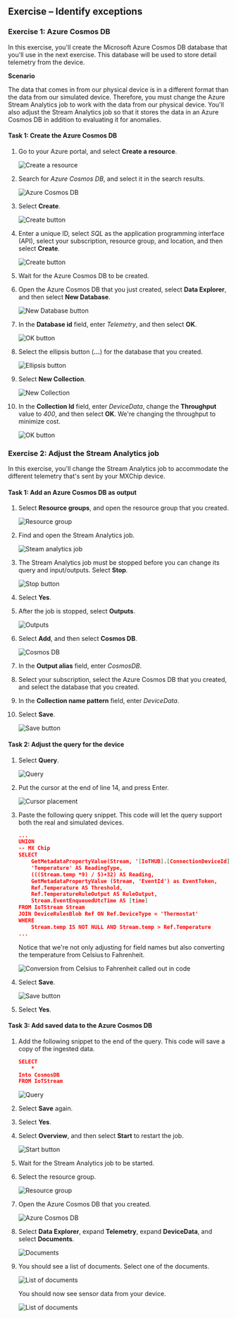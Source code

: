 ## Exercise – Identify exceptions

### Exercise 1: Azure Cosmos DB
In this exercise, you'll create the Microsoft Azure Cosmos DB database that you'll use in the next exercise. This database will be used to store detail telemetry from the device.

**Scenario**

The data that comes in from our physical device is in a different format than the data from our simulated device. Therefore, you must change the Azure Stream Analytics job to work with the data from our physical device. You'll also adjust the Stream Analytics job so that it stores the data in an Azure Cosmos DB in addition to evaluating it for anomalies.

#### Task 1: Create the Azure Cosmos DB

1. Go to your Azure portal, and select **Create a resource**.

    ![Create a resource](../media/1-ie-unit4.png)

2. Search for *Azure Cosmos DB*, and select it in the search results.

    ![Azure Cosmos DB](../media/2-ie-unit4.png)

3. Select **Create**.

    ![Create button](../media/3-ie-unit4.png)

4. Enter a unique ID, select *SQL* as the application programming interface (API), select your subscription, resource group, and location, and then select **Create**.

    ![Create button](../media/4-ie-unit4.png)

5. Wait for the Azure Cosmos DB to be created.
6. Open the Azure Cosmos DB that you just created, select **Data Explorer**, and then select **New Database**.

    ![New Database button](../media/5-ie-unit4.png)

7. In the **Database id** field, enter *Telemetry*, and then select **OK**.

    ![OK button](../media/6-ie-unit4.png)

8. Select the ellipsis button (**…**) for the database that you created.

    ![Ellipsis button](../media/7-ie-unit4.png)

9. Select **New Collection**.

    ![New Collection](../media/8-ie-unit4.png)

10. In the **Collection Id** field, enter *DeviceData*, change the **Throughput** value to *400*, and then select **OK**. We're changing the throughput to minimize cost.

    ![OK button](../media/9-ie-unit4.png)
 
### Exercise 2: Adjust the Stream Analytics job
In this exercise, you'll change the Stream Analytics job to accommodate the different telemetry that's sent by your MXChip device.

#### Task 1: Add an Azure Cosmos DB as output

1. Select **Resource groups**, and open the resource group that you created.

    ![Resource group](../media/10-ie-unit4.png)

2. Find and open the Stream Analytics job.

    ![Steam analytics job](../media/11-ie-unit4.png)

3. The Stream Analytics job must be stopped before you can change its query and input/outputs. Select **Stop**.

    ![Stop button](../media/12-ie-unit4.png)

4. Select **Yes**.
5. After the job is stopped, select **Outputs**.

    ![Outputs](../media/13-ie-unit4.png)

6. Select **Add**, and then select **Cosmos DB**.

    ![Cosmos DB](../media/14-ie-unit4.png)

7. In the **Output alias** field, enter *CosmosDB*.
8. Select your subscription, select the Azure Cosmos DB that you created, and select the database that you created.
9. In the **Collection name pattern** field, enter *DeviceData*.
10. Select **Save**.

    ![Save button](../media/15-ie-unit4.png)

#### Task 2: Adjust the query for the device

1. Select **Query**.

    ![Query](../media/16-ie-unit4.png)

2. Put the cursor at the end of line 14, and press Enter.

    ![Cursor placement](../media/17-ie-unit4.png)

3. Paste the following query snippet. This code will let the query support both the real and simulated devices.

    ```json
    ...
    UNION 
    -- MX Chip 
    SELECT 
        GetMetadataPropertyValue(Stream, '[IoTHUB].[ConnectionDeviceId]') as DeviceID, 
        'Temperature' AS ReadingType, 
        (((Stream.temp *9) / 5)+32) AS Reading, 
        GetMetadataPropertyValue (Stream, 'EventId') as EventToken, 
        Ref.Temperature AS Threshold, 
        Ref.TemperatureRuleOutput AS RuleOutput, 
        Stream.EventEnqueuedUtcTime AS [time] 
    FROM IoTStream Stream
    JOIN DeviceRulesBlob Ref ON Ref.DeviceType = 'Thermostat' 
    WHERE 
        Stream.temp IS NOT NULL AND Stream.temp > Ref.Temperature 
    ...
    ```

    Notice that we're not only adjusting for field names but also converting the temperature from Celsius to Fahrenheit.

    ![Conversion from Celsius to Fahrenheit called out in code](../media/18-ie-unit4.png)

4. Select **Save**.

    ![Save button](../media/19-ie-unit4.png)

5. Select **Yes**.

#### Task 3: Add saved data to the Azure Cosmos DB

1. Add the following snippet to the end of the query. This code will save a copy of the ingested data.

    ```json
    SELECT
        *
    Into CosmosDB
    FROM IoTStream
    ```

    ![Query](../media/20-ie-unit4.png)

2. Select **Save** again.
3. Select **Yes**.
4. Select **Overview**, and then select **Start** to restart the job.

    ![Start button](../media/21-ie-unit4.png)

5. Wait for the Stream Analytics job to be started.
6. Select the resource group.

    ![Resource group](../media/22-ie-unit4.png)

7. Open the Azure Cosmos DB that you created.

    ![Azure Cosmos DB](../media/23-ie-unit4.png)

8. Select **Data Explorer**, expand **Telemetry**, expand **DeviceData**, and select **Documents**.

    ![Documents](../media/24-ie-unit4.png)

9. You should see a list of documents. Select one of the documents.

    ![List of documents](../media/25-ie-unit4.png)

    You should now see sensor data from your device.

    ![List of documents](../media/26-ie-unit4.png)
